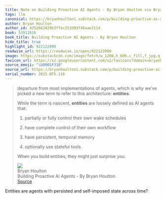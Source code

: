 ```yaml
---
title: Note on Building Proactive AI Agents - By Bryan Houlton via Bryan Houlton
tags: llm
canonical: https://bryanhoulton1.substack.com/p/building-proactive-ai-agents
author: Bryan Houlton
author_id: 4252662829b3ffec253d93f40aae211d
book: 53911616
book_title: Building Proactive AI Agents - By Bryan Houlton
hide_title: true
highlight_id: 922122090
readwise_url: https://readwise.io/open/922122090
image: https://substackcdn.com/image/fetch/w_1200,h_600,c_fill,f_jpg,q_auto:good,fl_progressive:steep,g_auto/https%3A%2F%2Fsubstack-post-media.s3.amazonaws.com%2Fpublic%2Fimages%2F31519d74-254e-4d32-88d8-734239fa59cb_1026x948.png
favicon_url: https://s2.googleusercontent.com/s2/favicons?domain=bryanhoulton1.substack.com
source_emoji: "\U0001F310"
source_url: https://bryanhoulton1.substack.com/p/building-proactive-ai-agents#:~:text=departure%20from%20most,just%20surprise%20you.
serial_number: 2025.NTS.116
---
```

> departure from most implementations of agents, which is why we’ve picked a new term to refer to this architecture: **entities**.
> 
> While the term is nascent, **entities** are loosely defined as AI agents that:
> 
> 1.  partially or fully control their own wake schedules
>     
> 2.  have complete control of their own workflow
>     
> 3.  have persistent, temporal memory
>     
> 4.  optionally use stateful tools
>     
> 
> When you build entities, they might just surprise you.
> <div class="quoteback-footer"><div class="quoteback-avatar"><img class="mini-favicon" src="https://s2.googleusercontent.com/s2/favicons?domain=bryanhoulton1.substack.com"></div><div class="quoteback-metadata"><div class="metadata-inner"><span style="display:none">FROM:</span><div aria-label="Bryan Houlton" class="quoteback-author"> Bryan Houlton</div><div aria-label="Building Proactive AI Agents - By Bryan Houlton" class="quoteback-title"> Building Proactive AI Agents - By Bryan Houlton</div></div></div><div class="quoteback-backlink"><a target="_blank" aria-label="go to the full text of this quotation" rel="noopener" href="https://bryanhoulton1.substack.com/p/building-proactive-ai-agents#:~:text=departure%20from%20most,just%20surprise%20you." class="quoteback-arrow"> Source</a></div></div>

Entities are agents with persisted and self-imposed state across time?